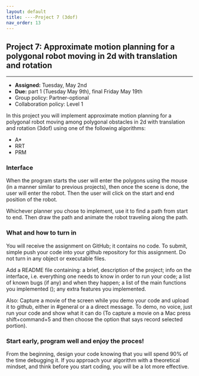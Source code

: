 ```yaml
---
layout: default 
title: ----Project 7 (3dof)
nav_order: 13
---
```




## Project 7:  Approximate motion planning for a polygonal robot moving in 2d with translation and rotation 


*** 
* __Assigned:__ Tuesday, May 2nd
* __Due:__  part 1 (Tuesday May 9th), final Friday May 19th
* Group policy: Partner-optional 
* Collaboration policy: Level 1
 


In this project you will implement approximate motion planning for a polygonal robot moving among polygonal obstacles in 2d  with translation and rotation (3dof) using one of the following algorithms: 

* A*
* RRT
* PRM 


### Interface 

When the program starts the user will enter the polygons using the mouse (in a manner similar to previous projects), then  once the scene is done, the user will enter the robot. Then the user will click on the start and end position of the robot.  

Whichever  planner you chose to implement, use it to find a path from start to end.  Then draw the path and  animate the robot traveling along the path. 



### What and how to  turn in


You will receive the assignment on GitHub; it contains no code.  To submit, simple push your
code into your github repository for this assignment. Do not turn in
any object or executable files.

Add a README file containing: a brief, description of the project;
info on the interface, i.e. everything one needs to know in order to
run your code; a list of known bugs (if any) and when they happen; a
list of the main functions you implemented (); any extra features you
implemented.

Also: Capture a movie of the screen while you demo your code and
upload it to github, either in #general or a a direct message. To
demo, no voice, just run your code and show what it can do (To capture
a movie on a Mac press shift+command+5 and then choose the option that
says record selected portion).

### Start early, program well and enjoy the proces! 
From the beginning, design your code knowing that you will
spend 90% of the time debugging it. If you approach your algorithm with a theoretical mindset, and think before you start coding, you will be a lot more effective. 
